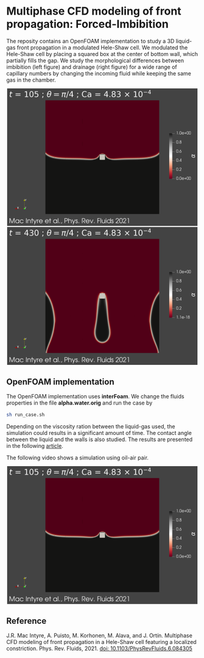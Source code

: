 # Multiphase CFD modeling of front propagation: Forced-Imbibition

The reposity contains an OpenFOAM implementation to study a 3D liquid-gas front propagation in a modulated Hele-Shaw cell. 
We modulated the Hele-Shaw cell by placing a squared box at the center of bottom wall, which partially fills the gap. 
We study the morphological differences between imbibition (left figure) and drainage (right figure) for a wide range of capillary numbers by changing the incoming fluid while keeping the same gas in the chamber. 

<p align="center">
<img src = "https://github.com/macinj1/Forced-Imbibition/blob/main/figs/Imbibition.png" width = "500"> <img src = "https://github.com/macinj1/Forced-Imbibition/blob/main/figs/Drainage.png" width = "500">
</p> 
  
## OpenFOAM implementation 

The OpenFOAM implementation uses **interFoam**. We change the fluids properties in the file **alpha.water.orig** and run the case by 
```sh
sh run_case.sh
```
Depending on the viscosity ration between the liquid-gas used, the simulation could results in a significant amount of time. The contact angle between the liquid and the walls is also studied. 
The results are presented in the following [article](https://link.aps.org/doi/10.1103/PhysRevFluids.6.084305). 

The following video shows a simulation using oil-air pair. 

<p align="center">
  <a href="https://www.youtube.com/watch?v=Q2ntjVyajEM" title="Redirect to homepage">
    <img src="https://github.com/macinj1/Forced-Imbibition/blob/main/figs/Imbibition.png" width = "500">
  </a>
</p>

## Reference 

J.R. Mac Intyre, A. Puisto, M. Korhonen, M. Alava, and J. Ortín. Multiphase CFD modeling of front propagation in a Hele-Shaw cell featuring a localized constriction. Phys. Rev. Fluids, 2021. 
[doi: 10.1103/PhysRevFluids.6.084305](https://link.aps.org/doi/10.1103/PhysRevFluids.6.084305)
